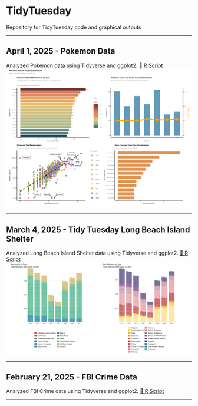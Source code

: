 # TidyTuesday
Repository for TidyTuesday code and graphical outputs

---

## April 1, 2025 - Pokemon Data
Analyzed Pokemon data using Tidyverse and ggplot2.
[📜 R Script](https://github.com/tjw-benth/tidytuesday-portfolio/blob/main/r_scripts/2025/Week13/Week13_analysis.R)
![Plot](https://raw.githubusercontent.com/tjw-benth/TidyTuesday/main/outputs/2025/Week13_pokemon_dashboard.png)

---

## March 4, 2025 - Tidy Tuesday Long Beach Island Shelter
Analyzed Long Beach Island Shelter data using Tidyverse and ggplot2.
[📜 R Script](https://github.com/tjw-benth/tidytuesday-portfolio/blob/main/r_scripts/2025/Week9/Week9_analysis.R)
![Plot](https://raw.githubusercontent.com/tjw-benth/TidyTuesday/main/outputs/2025/Week9_plot1.png)

---

## February 21, 2025 - FBI Crime Data
Analyzed FBI Crime data using Tidyverse and ggplot2.
[📜 R Script](https://github.com/tjw-benth/tidytuesday-portfolio/blob/main/r_scripts/2025/Week7/Week7_analysis.R)

---

